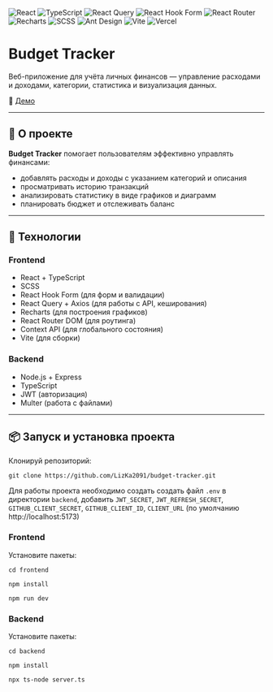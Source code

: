 ![React](https://img.shields.io/badge/React-19.1.0-blue?logo=react)
![TypeScript](https://img.shields.io/badge/TypeScript-5.8.3-3178C6?logo=typescript)
![React Query](https://img.shields.io/badge/React_Query-5.83.0-FF4154?logo=react-query)
![React Hook Form](https://img.shields.io/badge/React_Hook_Form-7.60.0-EC5990?logo=react-hook-form)
![React Router](https://img.shields.io/badge/React_Router_DOM-7.7.0-CA4245?logo=react-router)
![Recharts](https://img.shields.io/badge/Recharts-3.1.0-22B5BF?logo=recharts)
![SCSS](https://img.shields.io/badge/SCSS-1.89.2-CC6699?logo=sass)
![Ant Design](https://img.shields.io/badge/AntDesign-5.26.5-0170FE?logo=ant-design)
![Vite](https://img.shields.io/badge/Vite-7.0.4-646CFF?logo=vite) 
![Vercel](https://img.shields.io/badge/Deployed%20on-Vercel-000?logo=vercel)

# Budget Tracker
Веб-приложение для учёта личных финансов — управление расходами и доходами, категории, статистика и визуализация данных.

🔗 [Демо](https://budget-tracker-client.vercel.app/)

---

## 📌 О проекте
**Budget Tracker** помогает пользователям эффективно управлять финансами:

- добавлять расходы и доходы с указанием категорий и описания
- просматривать историю транзакций
- анализировать статистику в виде графиков и диаграмм
- планировать бюджет и отслеживать баланс

---

## 🔨 Технологии

### Frontend
- React + TypeScript
- SCSS
- React Hook Form (для форм и валидации)
- React Query + Axios (для работы с API, кеширования)
- Recharts (для построения графиков)
- React Router DOM (для роутинга)
- Context API (для глобального состояния)
- Vite (для сборки)

### Backend
- Node.js + Express
- TypeScript   
- JWT (авторизация)
- Multer (работа с файлами)
---

## 📦 Запуск и установка проекта
Клонируй репозиторий:
```
git clone https://github.com/LizKa2091/budget-tracker.git
```
Для работы проекта необходимо создать создать файл `.env` в директории `backend`, добавить `JWT_SECRET`, `JWT_REFRESH_SECRET`, `GITHUB_CLIENT_SECRET`, `GITHUB_CLIENT_ID`, `CLIENT_URL` (по умолчанию http://localhost:5173)
### Frontend
Установите пакеты: <br />
```
cd frontend
```
```
npm install
```
```
npm run dev
```

### Backend
Установите пакеты: <br />
```
cd backend
```
```
npm install
```
```
npx ts-node server.ts
```
